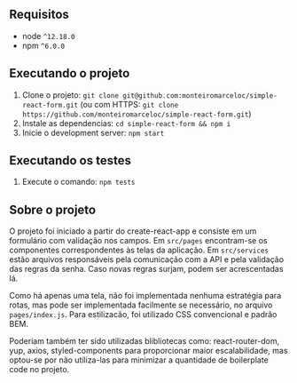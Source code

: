 ## Requisitos

- node `^12.18.0`
- npm `^6.0.0`

## Executando o projeto

1. Clone o projeto: `git clone git@github.com:monteiromarceloc/simple-react-form.git` (ou com HTTPS: `git clone https://github.com/monteiromarceloc/simple-react-form.git`)
1. Instale as dependencias: `cd simple-react-form && npm i`
1. Inicie o development server: `npm start`

## Executando os testes

1. Execute o comando: `npm tests`

## Sobre o projeto

O projeto foi iniciado a partir do create-react-app e consiste em um formulário com validação nos campos. Em `src/pages` encontram-se os componentes correspondentes às telas da aplicação. Em `src/services` estão arquivos responsáveis pela comunicação com a API e pela validação das regras da senha. Caso novas regras surjam, podem ser acrescentadas lá. 

Como há apenas uma tela, não foi implementada nenhuma estratégia para rotas, mas pode ser implementada facilmente se necessário, no arquivo `pages/index.js`. Para estilizacão, foi utilizado CSS convencional e padrão BEM.

Poderiam também ter sido utilizadas blibliotecas como: react-router-dom, yup, axios, styled-components para proporcionar maior escalabilidade, mas optou-se por não utiliza-las para minimizar a quantidade de boilerplate code no projeto.